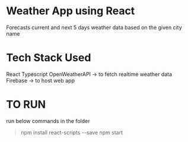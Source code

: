 # Weather App using React 
Forecasts current and next 5 days weather data based on the given city name

# Tech Stack Used
React
Typescript
OpenWeatherAPI -> to fetch realtime weather data
Firebase       -> to host web app


# TO RUN 
run below commands in the folder 
> npm install react-scripts --save
> npm start